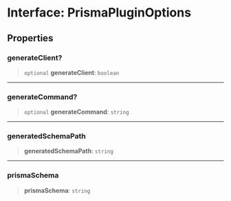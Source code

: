 # Interface: PrismaPluginOptions

## Properties

### generateClient?

> `optional` **generateClient**: `boolean`

---

### generateCommand?

> `optional` **generateCommand**: `string`

---

### generatedSchemaPath

> **generatedSchemaPath**: `string`

---

### prismaSchema

> **prismaSchema**: `string`
